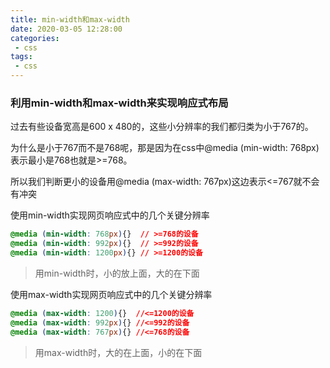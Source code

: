 ```yaml
---
title: min-width和max-width
date: 2020-03-05 12:28:00
categories:
 - css
tags:
 - css
---
```


### 利用min-width和max-width来实现响应式布局
过去有些设备宽高是600 x 480的，这些小分辨率的我们都归类为小于767的。

为什么是小于767而不是768呢，那是因为在css中@media (min-width: 768px)表示最小是768也就是>=768。

所以我们判断更小的设备用@media (max-width: 767px)这边表示<=767就不会有冲突

使用min-width实现网页响应式中的几个关键分辨率
``` css
@media (min-width: 768px){}  // >=768的设备
@media (min-width: 992px){}  // >=992的设备
@media (min-width: 1200px){} // >=1200的设备
```
> 用min-width时，小的放上面，大的在下面

使用max-width实现网页响应式中的几个关键分辨率
``` css
@media (max-width: 1200){}  //<=1200的设备
@media (max-width: 992px){} //<=992的设备
@media (max-width: 767px){} //<=768的设备
```
> 用max-width时，大的在上面，小的在下面